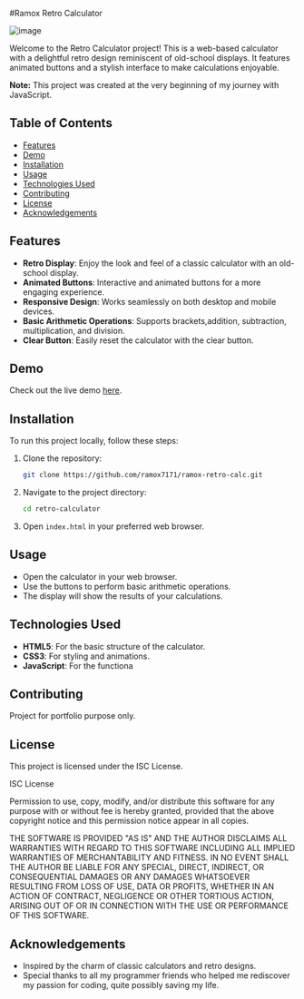 #Ramox Retro Calculator 

![image](https://github.com/user-attachments/assets/eb9c1b6c-57ee-463d-b9b6-30b9246348f4)



Welcome to the Retro Calculator project! This is a web-based calculator with a delightful retro design reminiscent of old-school displays. It features animated buttons and a stylish interface to make calculations enjoyable.

**Note:** This project was created at the very beginning of my journey with JavaScript.

## Table of Contents

- [Features](#features)
- [Demo](#demo)
- [Installation](#installation)
- [Usage](#usage)
- [Technologies Used](#technologies-used)
- [Contributing](#contributing)
- [License](#license)
- [Acknowledgements](#acknowledgements)

## Features

- **Retro Display**: Enjoy the look and feel of a classic calculator with an old-school display.
- **Animated Buttons**: Interactive and animated buttons for a more engaging experience.
- **Responsive Design**: Works seamlessly on both desktop and mobile devices.
- **Basic Arithmetic Operations**: Supports brackets,addition, subtraction, multiplication, and division.
- **Clear Button**: Easily reset the calculator with the clear button.

## Demo

Check out the live demo [here](link_to_demo).

## Installation

To run this project locally, follow these steps:

1. Clone the repository:
    ```bash
    git clone https://github.com/ramox7171/ramox-retro-calc.git
    ```
2. Navigate to the project directory:
    ```bash
    cd retro-calculator
    ```
3. Open `index.html` in your preferred web browser.

## Usage

- Open the calculator in your web browser.
- Use the buttons to perform basic arithmetic operations.
- The display will show the results of your calculations.

## Technologies Used

- **HTML5**: For the basic structure of the calculator.
- **CSS3**: For styling and animations.
- **JavaScript**: For the functiona

## Contributing

Project for portfolio purpose only.

## License

This project is licensed under the ISC License.

ISC License

Permission to use, copy, modify, and/or distribute this software for any purpose with or without fee is hereby granted, provided that the above copyright notice and this permission notice appear in all copies.

THE SOFTWARE IS PROVIDED "AS IS" AND THE AUTHOR DISCLAIMS ALL WARRANTIES WITH REGARD TO THIS SOFTWARE INCLUDING ALL IMPLIED WARRANTIES OF MERCHANTABILITY AND FITNESS. IN NO EVENT SHALL THE AUTHOR BE LIABLE FOR ANY SPECIAL, DIRECT, INDIRECT, OR CONSEQUENTIAL DAMAGES OR ANY DAMAGES WHATSOEVER RESULTING FROM LOSS OF USE, DATA OR PROFITS, WHETHER IN AN ACTION OF CONTRACT, NEGLIGENCE OR OTHER TORTIOUS ACTION, ARISING OUT OF OR IN CONNECTION WITH THE USE OR PERFORMANCE OF THIS SOFTWARE.

## Acknowledgements


- Inspired by the charm of classic calculators and retro designs.
- Special thanks to all my programmer friends who helped me rediscover my passion for coding, quite possibly saving my life.
